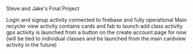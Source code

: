 Steve and Jake's Final Project


Login and signup activity connected to firebase and fully operational
Main recycler view activity contains cards and fab to launch add class activity
gps activity is launched from a button on the create account page for now (will be tied to individual classes and be launched from the main cardview activity in the future)

